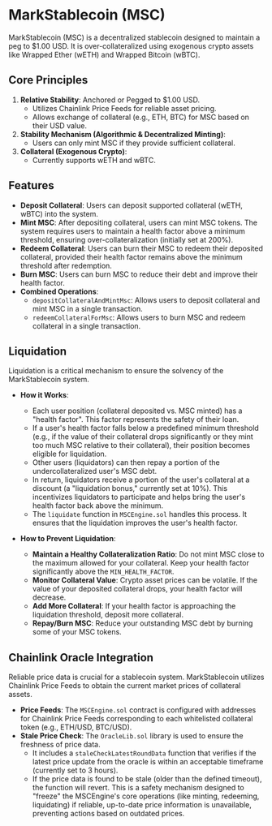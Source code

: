 # MarkStablecoin (MSC)

MarkStablecoin (MSC) is a decentralized stablecoin designed to maintain a peg to $1.00 USD. It is over-collateralized using exogenous crypto assets like Wrapped Ether (wETH) and Wrapped Bitcoin (wBTC).

## Core Principles

1.  **Relative Stability**: Anchored or Pegged to $1.00 USD.
    *   Utilizes Chainlink Price Feeds for reliable asset pricing.
    *   Allows exchange of collateral (e.g., ETH, BTC) for MSC based on their USD value.
2.  **Stability Mechanism (Algorithmic & Decentralized Minting)**:
    *   Users can only mint MSC if they provide sufficient collateral.
3.  **Collateral (Exogenous Crypto)**:
    *   Currently supports wETH and wBTC.

## Features

*   **Deposit Collateral**: Users can deposit supported collateral (wETH, wBTC) into the system.
*   **Mint MSC**: After depositing collateral, users can mint MSC tokens. The system requires users to maintain a health factor above a minimum threshold, ensuring over-collateralization (initially set at 200%).
*   **Redeem Collateral**: Users can burn their MSC to redeem their deposited collateral, provided their health factor remains above the minimum threshold after redemption.
*   **Burn MSC**: Users can burn MSC to reduce their debt and improve their health factor.
*   **Combined Operations**:
    *   `depositCollateralAndMintMsc`: Allows users to deposit collateral and mint MSC in a single transaction.
    *   `redeemCollateralForMsc`: Allows users to burn MSC and redeem collateral in a single transaction.

## Liquidation

Liquidation is a critical mechanism to ensure the solvency of the MarkStablecoin system.

*   **How it Works**:
    *   Each user position (collateral deposited vs. MSC minted) has a "health factor". This factor represents the safety of their loan.
    *   If a user's health factor falls below a predefined minimum threshold (e.g., if the value of their collateral drops significantly or they mint too much MSC relative to their collateral), their position becomes eligible for liquidation.
    *   Other users (liquidators) can then repay a portion of the undercollateralized user's MSC debt.
    *   In return, liquidators receive a portion of the user's collateral at a discount (a "liquidation bonus," currently set at 10%). This incentivizes liquidators to participate and helps bring the user's health factor back above the minimum.
    *   The `liquidate` function in `MSCEngine.sol` handles this process. It ensures that the liquidation improves the user's health factor.

*   **How to Prevent Liquidation**:
    *   **Maintain a Healthy Collateralization Ratio**: Do not mint MSC close to the maximum allowed for your collateral. Keep your health factor significantly above the `MIN_HEALTH_FACTOR`.
    *   **Monitor Collateral Value**: Crypto asset prices can be volatile. If the value of your deposited collateral drops, your health factor will decrease.
    *   **Add More Collateral**: If your health factor is approaching the liquidation threshold, deposit more collateral.
    *   **Repay/Burn MSC**: Reduce your outstanding MSC debt by burning some of your MSC tokens.

## Chainlink Oracle Integration

Reliable price data is crucial for a stablecoin system. MarkStablecoin utilizes Chainlink Price Feeds to obtain the current market prices of collateral assets.

*   **Price Feeds**: The `MSCEngine.sol` contract is configured with addresses for Chainlink Price Feeds corresponding to each whitelisted collateral token (e.g., ETH/USD, BTC/USD).
*   **Stale Price Check**: The `OracleLib.sol` library is used to ensure the freshness of price data.
    *   It includes a `staleCheckLatestRoundData` function that verifies if the latest price update from the oracle is within an acceptable timeframe (currently set to 3 hours).
    *   If the price data is found to be stale (older than the defined timeout), the function will revert. This is a safety mechanism designed to "freeze" the MSCEngine's core operations (like minting, redeeming, liquidating) if reliable, up-to-date price information is unavailable, preventing actions based on outdated prices.
